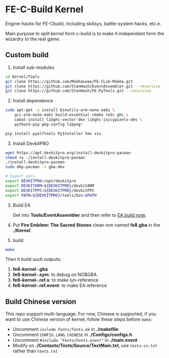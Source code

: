 # FE-C-Build Kernel

Engine-hacks for FE-Cbuild, including skillsys, battle-system hacks, etc.e.

Main purpose to split kernel form c-build is to make it independent form the wizardry to the real game.

## Custom build

1. Install sub-modules

```bash
cd Kernel/Tools
git clone https://github.com/MokhaLeee/FE-CLib-Mokha.git
git clone https://github.com/StanHash/EventAssembler.git --recursive
git clone https://github.com/StanHash/FE-PyTools.git --recursive
```

2. Install dependence

```bash
sudo apt-get -y install binutils-arm-none-eabi \
    gcc-arm-none-eabi build-essential cmake re2c ghc \
    cabal-install libghc-vector-dev libghc-juicypixels-dev \
    python3-pip pkg-config libpng*

pip install pyelftools PyInstaller tmx six
```

3. Install DevkitPRO

```bash
wget https://apt.devkitpro.org/install-devkitpro-pacman
chmod +x ./install-devkitpro-pacman
./install-devkitpro-pacman
sudo dkp-pacman -S gba-dev

# Export vars
export DEVKITPRO=/opt/devkitpro
export DEVKITARM=${DEVKITPRO}/devkitARM
export DEVKITPPC=${DEVKITPRO}/devkitPPC
export PATH=${DEVKITPRO}/tools/bin:$PATH
```

3. Build EA

    Get into **Tools/EventAssembler** and then refer to [EA build note](https://github.com/StanHash/EventAssembler).

4. Put **Fire Emblem: The Sacred Stones** clean rom named **fe8.gba** in the **./Kernel**.

4. build:

```bash
make
```

Then it build such outputs:
1. **fe8-kernel-<version>.gba**
2. **fe8-kernel-<version>.sym**: to debug on NO$GBA
3. **fe8-kernel-<version>.ref.s**: to make lyn-reference
4. **fe8-kernel-<version>.ref.event**: to make EA reference

## Build Chinese version

This repo support multi-language. For now, Chinese is supported, if you want to use Chinese version of kernel, follow these steps before `make`:

- Uncomment `include Fonts/fonts.mk` in **./makefile**:
- Uncomment `CONFIG_LANG_CHINESE` in **./Configs/configs.h**
- Uncomment `#include "Fonts/Fonts.event"` in **./main.event**
- Modify on **./Contants/Texts/Source/TextMain.txt**, use `texts-cn.txt` rather than `texts.txt`
